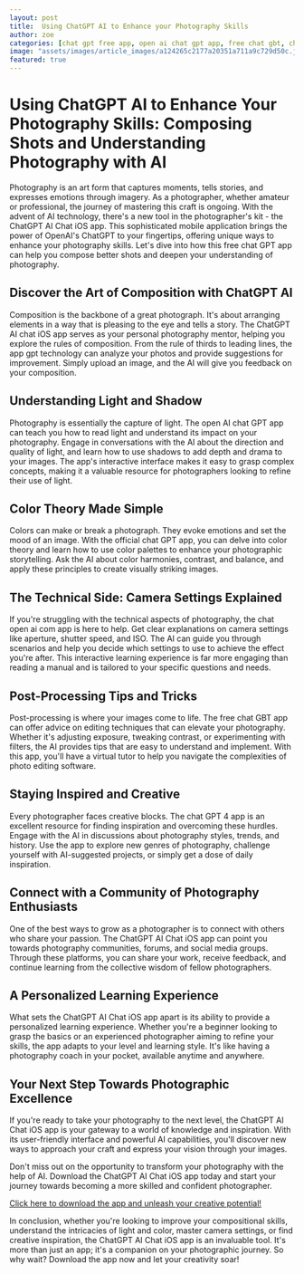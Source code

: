 ```yaml
---
layout: post
title:  Using ChatGPT AI to Enhance your Photography Skills
author: zoe
categories: [chat gpt free app, open ai chat gpt app, free chat gbt, chat gpt 4 app, official chat gpt app, app gpt, chat open ai com app]
image: "assets/images/article_images/a124265c2177a20351a711a9c729d50c.jpg"
featured: true
---
```


# Using ChatGPT AI to Enhance Your Photography Skills: Composing Shots and Understanding Photography with AI

Photography is an art form that captures moments, tells stories, and expresses emotions through imagery. As a photographer, whether amateur or professional, the journey of mastering this craft is ongoing. With the advent of AI technology, there's a new tool in the photographer's kit - the ChatGPT AI Chat iOS app. This sophisticated mobile application brings the power of OpenAI's ChatGPT to your fingertips, offering unique ways to enhance your photography skills. Let's dive into how this free chat GPT app can help you compose better shots and deepen your understanding of photography.

## Discover the Art of Composition with ChatGPT AI

Composition is the backbone of a great photograph. It's about arranging elements in a way that is pleasing to the eye and tells a story. The ChatGPT AI chat iOS app serves as your personal photography mentor, helping you explore the rules of composition. From the rule of thirds to leading lines, the app gpt technology can analyze your photos and provide suggestions for improvement. Simply upload an image, and the AI will give you feedback on your composition.

## Understanding Light and Shadow

Photography is essentially the capture of light. The open AI chat GPT app can teach you how to read light and understand its impact on your photography. Engage in conversations with the AI about the direction and quality of light, and learn how to use shadows to add depth and drama to your images. The app's interactive interface makes it easy to grasp complex concepts, making it a valuable resource for photographers looking to refine their use of light.

## Color Theory Made Simple

Colors can make or break a photograph. They evoke emotions and set the mood of an image. With the official chat GPT app, you can delve into color theory and learn how to use color palettes to enhance your photographic storytelling. Ask the AI about color harmonies, contrast, and balance, and apply these principles to create visually striking images.

## The Technical Side: Camera Settings Explained

If you're struggling with the technical aspects of photography, the chat open ai com app is here to help. Get clear explanations on camera settings like aperture, shutter speed, and ISO. The AI can guide you through scenarios and help you decide which settings to use to achieve the effect you're after. This interactive learning experience is far more engaging than reading a manual and is tailored to your specific questions and needs.

## Post-Processing Tips and Tricks

Post-processing is where your images come to life. The free chat GBT app can offer advice on editing techniques that can elevate your photography. Whether it's adjusting exposure, tweaking contrast, or experimenting with filters, the AI provides tips that are easy to understand and implement. With this app, you'll have a virtual tutor to help you navigate the complexities of photo editing software.

## Staying Inspired and Creative

Every photographer faces creative blocks. The chat GPT 4 app is an excellent resource for finding inspiration and overcoming these hurdles. Engage with the AI in discussions about photography styles, trends, and history. Use the app to explore new genres of photography, challenge yourself with AI-suggested projects, or simply get a dose of daily inspiration.

## Connect with a Community of Photography Enthusiasts

One of the best ways to grow as a photographer is to connect with others who share your passion. The ChatGPT AI Chat iOS app can point you towards photography communities, forums, and social media groups. Through these platforms, you can share your work, receive feedback, and continue learning from the collective wisdom of fellow photographers.

## A Personalized Learning Experience

What sets the ChatGPT AI Chat iOS app apart is its ability to provide a personalized learning experience. Whether you're a beginner looking to grasp the basics or an experienced photographer aiming to refine your skills, the app adapts to your level and learning style. It's like having a photography coach in your pocket, available anytime and anywhere.

## Your Next Step Towards Photographic Excellence

If you're ready to take your photography to the next level, the ChatGPT AI Chat iOS app is your gateway to a world of knowledge and inspiration. With its user-friendly interface and powerful AI capabilities, you'll discover new ways to approach your craft and express your vision through your images.

Don't miss out on the opportunity to transform your photography with the help of AI. Download the ChatGPT AI Chat iOS app today and start your journey towards becoming a more skilled and confident photographer.

[Click here to download the app and unleash your creative potential!](https://apps.apple.com/us/app/ai-ask-chat-with-ai-bots/id6472484891)

In conclusion, whether you're looking to improve your compositional skills, understand the intricacies of light and color, master camera settings, or find creative inspiration, the ChatGPT AI Chat iOS app is an invaluable tool. It's more than just an app; it's a companion on your photographic journey. So why wait? Download the app now and let your creativity soar!